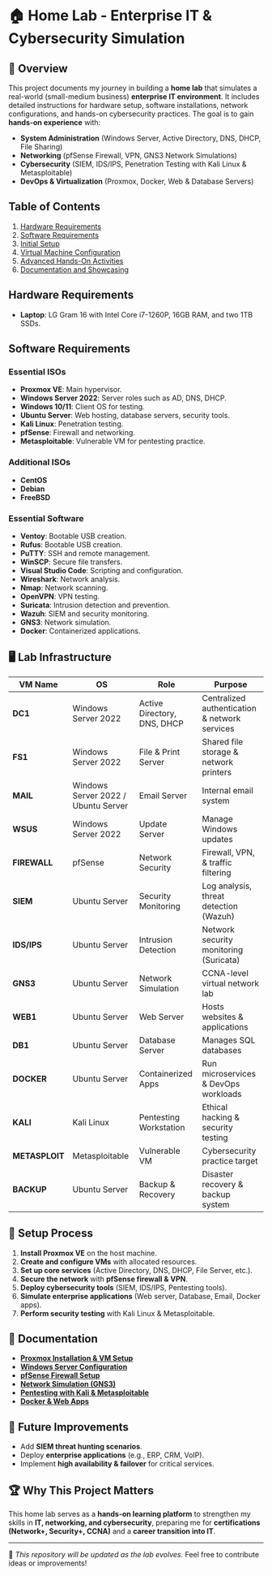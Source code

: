 # 🏠 Home Lab - Enterprise IT & Cybersecurity Simulation

## 📌 Overview
This project documents my journey in building a **home lab** that simulates a real-world (small-medium business) **enterprise IT environment**. It includes detailed instructions for hardware setup, software installations, network configurations, and hands-on cybersecurity practices. The goal is to gain **hands-on experience** with:
- **System Administration** (Windows Server, Active Directory, DNS, DHCP, File Sharing)
- **Networking** (pfSense Firewall, VPN, GNS3 Network Simulations)
- **Cybersecurity** (SIEM, IDS/IPS, Penetration Testing with Kali Linux & Metasploitable)
- **DevOps & Virtualization** (Proxmox, Docker, Web & Database Servers)

## Table of Contents
1. [Hardware Requirements](#hardware-requirements)
2. [Software Requirements](#software-requirements)
3. [Initial Setup](#initial-setup)
4. [Virtual Machine Configuration](#virtual-machine-configuration)
5. [Advanced Hands-On Activities](#advanced-hands-on-activities)
6. [Documentation and Showcasing](#documentation-and-showcasing)

## Hardware Requirements
- **Laptop**: LG Gram 16 with Intel Core i7-1260P, 16GB RAM, and two 1TB SSDs.

## Software Requirements
### Essential ISOs
- **Proxmox VE**: Main hypervisor.
- **Windows Server 2022**: Server roles such as AD, DNS, DHCP.
- **Windows 10/11**: Client OS for testing.
- **Ubuntu Server**: Web hosting, database servers, security tools.
- **Kali Linux**: Penetration testing.
- **pfSense**: Firewall and networking.
- **Metasploitable**: Vulnerable VM for pentesting practice.

### Additional ISOs
- **CentOS**
- **Debian**
- **FreeBSD**

### Essential Software
- **Ventoy**: Bootable USB creation.
- **Rufus**: Bootable USB creation.
- **PuTTY**: SSH and remote management.
- **WinSCP**: Secure file transfers.
- **Visual Studio Code**: Scripting and configuration.
- **Wireshark**: Network analysis.
- **Nmap**: Network scanning.
- **OpenVPN**: VPN testing.
- **Suricata**: Intrusion detection and prevention.
- **Wazuh**: SIEM and security monitoring.
- **GNS3**: Network simulation.
- **Docker**: Containerized applications.

## 🖥️ Lab Infrastructure
| **VM Name** | **OS** | **Role** | **Purpose** |
|------------|--------|----------|-------------|
| **DC1** | Windows Server 2022 | Active Directory, DNS, DHCP | Centralized authentication & network services |
| **FS1** | Windows Server 2022 | File & Print Server | Shared file storage & network printers |
| **MAIL** | Windows Server 2022 / Ubuntu Server | Email Server | Internal email system |
| **WSUS** | Windows Server 2022 | Update Server | Manage Windows updates |
| **FIREWALL** | pfSense | Network Security | Firewall, VPN, & traffic filtering |
| **SIEM** | Ubuntu Server | Security Monitoring | Log analysis, threat detection (Wazuh) |
| **IDS/IPS** | Ubuntu Server | Intrusion Detection | Network security monitoring (Suricata) |
| **GNS3** | Ubuntu Server | Network Simulation | CCNA-level virtual network lab |
| **WEB1** | Ubuntu Server | Web Server | Hosts websites & applications |
| **DB1** | Ubuntu Server | Database Server | Manages SQL databases |
| **DOCKER** | Ubuntu Server | Containerized Apps | Run microservices & DevOps workloads |
| **KALI** | Kali Linux | Pentesting Workstation | Ethical hacking & security testing |
| **METASPLOIT** | Metasploitable | Vulnerable VM | Cybersecurity practice target |
| **BACKUP** | Ubuntu Server | Backup & Recovery | Disaster recovery & backup system |

## 🔧 Setup Process
1. **Install Proxmox VE** on the host machine.
2. **Create and configure VMs** with allocated resources.
3. **Set up core services** (Active Directory, DNS, DHCP, File Server, etc.).
4. **Secure the network** with **pfSense firewall & VPN**.
5. **Deploy cybersecurity tools** (SIEM, IDS/IPS, Pentesting tools).
6. **Simulate enterprise applications** (Web server, Database, Email, Docker apps).
7. **Perform security testing** with Kali Linux & Metasploitable.

## 📜 Documentation
- **[Proxmox Installation & VM Setup](Setup_Guides/Proxmox_Install.md)**
- **[Windows Server Configuration](Setup_Guides/Windows_Server.md)**
- **[pfSense Firewall Setup](Setup_Guides/pfSense.md)**
- **[Network Simulation (GNS3)](Setup_Guides/GNS3.md)**
- **[Pentesting with Kali & Metasploitable](Security/Kali_Pentest.md)**
- **[Docker & Web Apps](Setup_Guides/Docker_Web.md)**

## 🚀 Future Improvements
- Add **SIEM threat hunting scenarios**.
- Deploy **enterprise applications** (e.g., ERP, CRM, VoIP).
- Implement **high availability & failover** for critical services.

## 🏆 Why This Project Matters
This home lab serves as a **hands-on learning platform** to strengthen my skills in **IT, networking, and cybersecurity**, preparing me for **certifications (Network+, Security+, CCNA)** and a **career transition into IT**.

---
🔹 *This repository will be updated as the lab evolves.* Feel free to contribute ideas or improvements!
